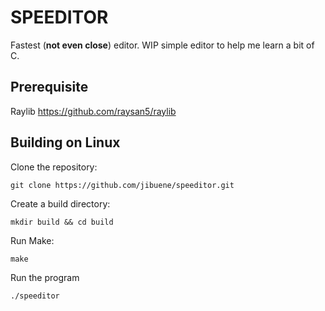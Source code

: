 # SPEEDITOR
Fastest (**not even close**) editor.
WIP simple editor to help me learn a bit of C.

## Prerequisite
Raylib https://github.com/raysan5/raylib

## Building on Linux
Clone the repository:
```
git clone https://github.com/jibuene/speeditor.git
```
Create a build directory:
```
mkdir build && cd build
```
Run Make:
```
make
```
Run the program
```
./speeditor
```
